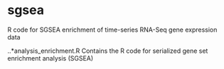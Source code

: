 # sgsea
R code for SGSEA enrichment of time-series RNA-Seq gene expression data

..*analysis_enrichment.R
Contains the R code for serialized gene set enrichment analysis (SGSEA)
